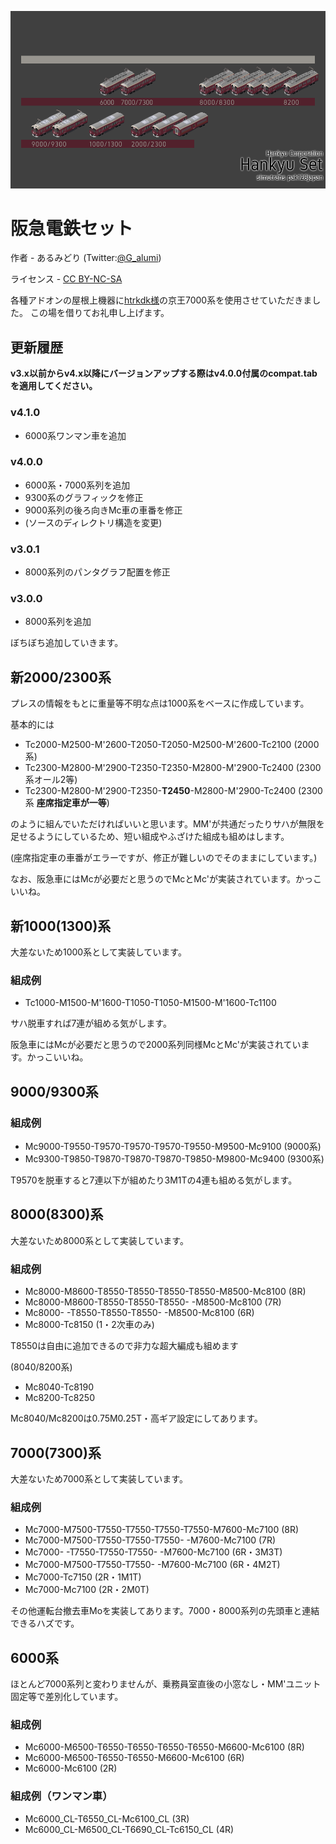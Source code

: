 ![サムネイル](HK_thumbnail.png)
# 阪急電鉄セット

作者 - あるみどり (Twitter:[@G_alumi](https://twitter.com/G_alumi))

ライセンス - [CC BY-NC-SA](https://creativecommons.org/licenses/by-nc-sa/4.0/deed.ja)

各種アドオンの屋根上機器に[htrkdk様](https://sites.google.com/site/htrsimu)の京王7000系を使用させていただきました。
この場を借りてお礼申し上げます。

## 更新履歴
**v3.x以前からv4.x以降にバージョンアップする際はv4.0.0付属のcompat.tabを適用してください。**
### v4.1.0
- 6000系ワンマン車を追加
### v4.0.0
- 6000系・7000系列を追加
- 9300系のグラフィックを修正
- 9000系列の後ろ向きMc車の車番を修正
- (ソースのディレクトリ構造を変更)
### v3.0.1
- 8000系列のパンタグラフ配置を修正
### v3.0.0
- 8000系列を追加


ぼちぼち追加していきます。

## 新2000/2300系
プレスの情報をもとに重量等不明な点は1000系をベースに作成しています。

基本的には
- Tc2000-M2500-M'2600-T2050-T2050-M2500-M'2600-Tc2100 (2000系)
- Tc2300-M2800-M'2900-T2350-T2350-M2800-M'2900-Tc2400 (2300系オール2等)
- Tc2300-M2800-M'2900-T2350-**T2450**-M2800-M'2900-Tc2400 (2300系 **座席指定車が一等**)

のように組んでいただければいいと思います。MM'が共通だったりサハが無限を足せるようにしているため、短い組成やふざけた組成も組めはします。

(座席指定車の車番がエラーですが、修正が難しいのでそのままにしています。)

なお、阪急車にはMcが必要だと思うのでMcとMc'が実装されています。かっこいいね。

## 新1000(1300)系
大差ないため1000系として実装しています。

### 組成例
- Tc1000-M1500-M'1600-T1050-T1050-M1500-M'1600-Tc1100

サハ脱車すれば7連が組める気がします。

阪急車にはMcが必要だと思うので2000系列同様McとMc'が実装されています。かっこいいね。

## 9000/9300系

### 組成例
- Mc9000-T9550-T9570-T9570-T9570-T9550-M9500-Mc9100 (9000系)
- Mc9300-T9850-T9870-T9870-T9870-T9850-M9800-Mc9400 (9300系)

T9570を脱車すると7連以下が組めたり3M1Tの4連も組める気がします。

## 8000(8300)系
大差ないため8000系として実装しています。

### 組成例
- Mc8000-M8600-T8550-T8550-T8550-T8550-M8500-Mc8100 (8R)
- Mc8000-M8600-T8550-T8550-T8550-     -M8500-Mc8100 (7R)
- Mc8000-     -T8550-T8550-T8550-     -M8500-Mc8100 (6R)
- Mc8000-Tc8150 (1・2次車のみ)

T8550は自由に追加できるので非力な超大編成も組めます

(8040/8200系)
- Mc8040-Tc8190
- Mc8200-Tc8250

Mc8040/Mc8200は0.75M0.25T・高ギア設定にしてあります。

## 7000(7300)系
大差ないため7000系として実装しています。

### 組成例
- Mc7000-M7500-T7550-T7550-T7550-T7550-M7600-Mc7100 (8R)
- Mc7000-M7500-T7550-T7550-T7550-     -M7600-Mc7100 (7R)
- Mc7000-     -T7550-T7550-T7550-     -M7600-Mc7100 (6R・3M3T)
- Mc7000-M7500-T7550-T7550-           -M7600-Mc7100 (6R・4M2T)
- Mc7000-Tc7150 (2R・1M1T)
- Mc7000-Mc7100 (2R・2M0T)

その他運転台撤去車Moを実装してあります。7000・8000系列の先頭車と連結できるハズです。

## 6000系
ほとんど7000系列と変わりませんが、乗務員室直後の小窓なし・MM'ユニット固定等で差別化しています。

### 組成例
- Mc6000-M6500-T6550-T6550-T6550-T6550-M6600-Mc6100 (8R)
- Mc6000-M6500-T6550-T6550-M6600-Mc6100 (6R)
- Mc6000-Mc6100 (2R)

### 組成例（ワンマン車）
- Mc6000_CL-T6550_CL-Mc6100_CL (3R)
- Mc6000_CL-M6500_CL-T6690_CL-Tc6150_CL (4R)